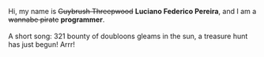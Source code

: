 Hi, my name is ~~Guybrush Threepwood~~ **Luciano Federico Pereira**, and I am a ~~wannabe pirate~~ **programmer**.<br><br>A short song: 321 bounty of doubloons gleams in the sun, a treasure hunt has just begun! Arrr!

